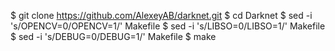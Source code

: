 $ git clone https://github.com/AlexeyAB/darknet.git
$ cd Darknet
$ sed -i 's/OPENCV=0/OPENCV=1/' Makefile
$ sed -i 's/LIBSO=0/LIBSO=1/' Makefile
$ sed -i 's/DEBUG=0/DEBUG=1/' Makefile
$ make
